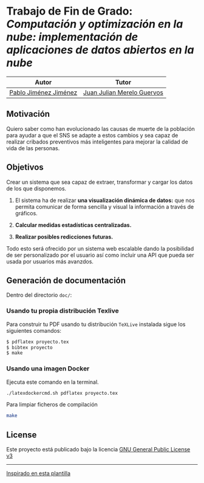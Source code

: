 # Trabajo de Fin de Grado: *Computación y optimización en la nube: implementación de aplicaciones de datos abiertos en la nube*


| Autor | Tutor |
|:---:|:---:|
| [Pablo Jiménez Jiménez](https://github.com/pablojj1808) | [Juan Julian Merelo Guervos](https://github.com/JJ) |

## Motivación
Quiero saber como han evolucionado las causas de muerte de la población para ayudar a que el SNS se adapte a estos cambios y sea capaz de realizar cribados preventivos más inteligentes para mejorar la calidad de vida de las personas.

## Objetivos
Crear un sistema que sea capaz de extraer, transformar y cargar los datos de los que disponemos. 

1. El sistema ha de realizar **una visualización dinámica de datos:** que nos permita comunicar de forma sencilla y visual la información a través de gráficos.

2. **Calcular medidas estadísticas centralizadas.**

3. **Realizar posibles redicciones futuras.**

Todo esto será ofrecido por un sistema web escalable dando la posibilidad de ser personalizado por el usuario así como incluir una API que pueda ser usada por usuarios más avanzdos. 



## Generación de documentación
Dentro del directorio `doc/`:

### Usando tu propia distribución Texlive
Para construir tu PDF usando tu distribución `TeXLive` instalada sigue los siguientes comandos:

``` sh
$ pdflatex proyecto.tex
$ bibtex proyecto
$ make
```

### Usando una imagen Docker
Ejecuta este comando en la terminal.
```sh
./latexdockercmd.sh pdflatex proyecto.tex
```

Para limpiar ficheros de compilación
```sh
make
```

## License

Este proyecto está publicado bajo la licencia [GNU General Public License v3](https://opensource.org/licenses/GPL-3.0)

------
[Inspirado en esta plantilla](https://github.com/JJ/plantilla-TFG-ETSIIT)
